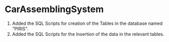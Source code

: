 # CarAssemblingSystem

1. Added the SQL Scripts for creation of the Tables in the database named "PIRIS".
2. Added the SQL Scripts for the Insertion of the data in the relevant tables.
